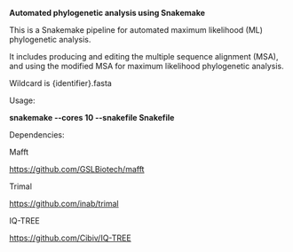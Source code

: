 **Automated phylogenetic analysis using Snakemake**

This is a Snakemake pipeline for automated maximum likelihood (ML) phylogenetic analysis. 

It includes producing and editing the multiple sequence alignment (MSA), and using the modified MSA for maximum likelihood phylogenetic analysis.

Wildcard is {identifier}.fasta

Usage:

**snakemake --cores 10 --snakefile Snakefile**

Dependencies:

Mafft

https://github.com/GSLBiotech/mafft

Trimal

https://github.com/inab/trimal

IQ-TREE

https://github.com/Cibiv/IQ-TREE

